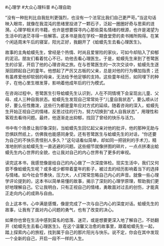 #心理学 #大众心理科普 #心理自助

“没有一种批判比自我批判更强烈，也没有一个法官比我们自己更严苛。”当这句话映入眼帘，就像在我混沌的思绪里投进了一颗石子，泛起一圈圈好奇与思索的涟漪。心理学相关的书籍，也许是想要探寻内心那些莫名情绪的根源，也许是渴望为生活中的迷茫寻得一些解答。这本书是我在学校一期食堂旁的卖书摊所购得。在某个闲适周末午后的寝室，阳光正好，我翻开了《蛤蟆先生去看心理医生》。

故事的主角蛤蟆先生，曾经是个热情、时尚且爱冒险的家伙，可如今却陷入了抑郁的泥沼。朋友们看着忧心不已，劝他去看心理医生。于是，蛤蟆先生来到了苍鹭医生的诊室，开启了他的心理咨询之旅。在与苍鹭医生的一次次交谈中，蛤蟆先生逐渐回顾起自己的童年。他想起了严厉又古板的父亲，总是对他的行为横加指责；还有虽疼爱他却软弱的母亲，无法给予他足够的支持。这些童年经历，如同埋下的种子，在他心里生根发芽，影响着他成年后的行为模式。

在咨询过程中，苍鹭医生引导蛤蟆先生认识到，人在不同情境下会呈现出儿童、父母、成人三种自我状态。蛤蟆先生发现自己常常处于“儿童自我状态”，要么顺从讨好，要么任性撒泼，这些行为都是童年应对方式的延续。随着咨询的深入，蛤蟆先生开始正视自己的情绪，反思过往的行为，努力切换到“成人自我状态”，用理性和客观去看待问题。最终，他逐渐走出抑郁，找回了曾经的快乐与活力。

书中有个场景让我印象深刻，当蛤蟆先生回忆起父亲对他的批评，他的那种无助与恐惧跃然纸上，仿佛我也能感同身受。还有苍鹭医生与蛤蟆先生的对话，“你还要为自己的不快乐责怪别人多久？”这句话看似简单，却如同一把锐利的手术刀，精准地剖析出蛤蟆先生一直逃避的问题。这些细节就像拼图的碎片，一点点拼凑出蛤蟆先生内心世界的全貌，也让我对自己的内心世界有了更多的审视。

读完这本书，我感觉像是给自己的内心做了一次深度体检。现实生活中，我们又何尝不像蛤蟆先生呢？或多或少都带着童年的影子，被过去的经历影响着当下的选择与情绪。如今社会节奏快，压力大，人们常常忽略自己内心的声音。就像一些心理学评论提到的，这本书以简单易懂的故事，揭示了深刻的心理学原理，帮助我们更好地理解自己。它让我明白，只有正视自己的情绪，勇敢面对过去的创伤，才能真正走向内心的成熟与自由。

合上这本书，心中满是感慨，像是完成了一次与自己内心的深度对话。蛤蟆先生的故事，让我有了面对内心问题的勇气，也有了改变的决心。

如果你也曾在生活中感到莫名的低落、迷茫，或是想要更深入地了解自己，不妨翻开《蛤蟆先生去看心理医生》。在这个温馨又治愈的故事里，跟着蛤蟆先生一起，踏上探索内心的旅程，找到属于自己的那片阳光与快乐。说不定，你会在其中发现一个全新的自己，开启一段不一样的人生。 